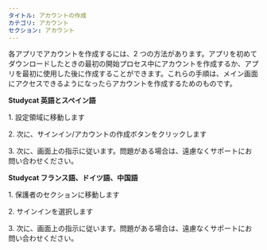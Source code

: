 ```yaml
---
タイトル: アカウントの作成
カテゴリ: アカウント
セクション: アカウント
---
```

各アプリでアカウントを作成するには、2 つの方法があります。アプリを初めてダウンロードしたときの最初の開始プロセス中にアカウントを作成するか、アプリを最初に使用した後に作成することができます。これらの手順は、メイン画面にアクセスできるようになったらアカウントを作成するためのものです。

**Studycat 英語とスペイン語**

1\. 設定領域に移動します

2\. 次に、サインイン/アカウントの作成ボタンをクリックします

3\. 次に、画面上の指示に従います。問題がある場合は、遠慮なくサポートにお問い合わせください。

**Studycat フランス語、ドイツ語、中国語**

1\. 保護者のセクションに移動します

2\. サインインを選択します

3\. 次に、画面上の指示に従います。問題がある場合は、遠慮なくサポートにお問い合わせください。